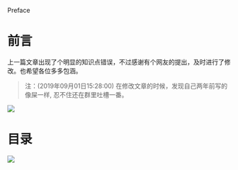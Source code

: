 Preface

# 前言 #

上一篇文章出现了个明显的知识点错误，不过感谢有个网友的提出，及时进行了修改。也希望各位多多包涵。

>注：(2019年09月01日15:28:00) 在修改文章的时候，发现自己两年前写的像屎一样, 忍不住还在群里吐槽一番。

![](http://twowaterimage.oss-cn-beijing.aliyuncs.com/2019-09-01-072923.png)


# 目录 #


![](http://twowaterimage.oss-cn-beijing.aliyuncs.com/2019-09-01-Dict%20%E5%92%8C%20Set.png)


